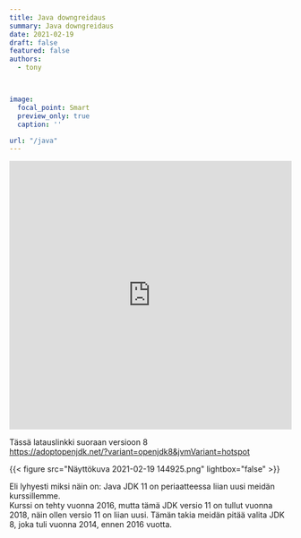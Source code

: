 ```yaml
---
title: Java downgreidaus
summary: Java downgreidaus
date: 2021-02-19
draft: false
featured: false
authors:
  - tony



image:
  focal_point: Smart
  preview_only: true
  caption: ''

url: "/java"
---
```

<iframe width="100%" height="480" src="https://www.loom.com/embed/720742b236ba4472b90032e63952177a" frameborder="0" webkitallowfullscreen mozallowfullscreen allowfullscreen></iframe>

Tässä latauslinkki suoraan versioon 8  
https://adoptopenjdk.net/?variant=openjdk8&jvmVariant=hotspot

{{< figure src="Näyttökuva 2021-02-19 144925.png" lightbox="false" >}}

Eli lyhyesti miksi näin on: Java JDK 11 on periaatteessa liian uusi meidän kurssillemme.  
Kurssi on tehty vuonna 2016, mutta tämä JDK versio 11 on tullut vuonna 2018, näin ollen versio 11 on liian uusi. Tämän takia meidän pitää valita JDK 8, joka tuli vuonna 2014, ennen 2016 vuotta.

